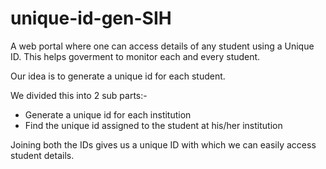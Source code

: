 # unique-id-gen-SIH
A web portal where one can access details 
of any student using a Unique ID. This helps goverment to 
monitor each and every student.


Our idea is to generate a unique id for each student.

We divided this into 2 sub parts:-
  - Generate a unique id for each institution
  - Find the unique id assigned to the student at his/her institution

Joining both the IDs gives us a unique ID with which we can easily access student details.
